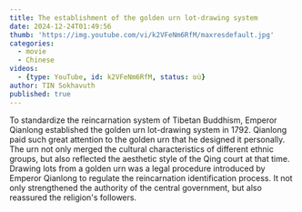 ```yaml
---
title: The establishment of the golden urn lot-drawing system
date: 2024-12-24T01:49:56
thumb: 'https://img.youtube.com/vi/k2VFeNm6RfM/maxresdefault.jpg'
categories:
  - movie
  - Chinese
videos: 
  - {type: YouTube, id: k2VFeNm6RfM, status: ចប់}
author: TIN Sokhavuth
published: true
---
```


To standardize the reincarnation system of Tibetan Buddhism, Emperor Qianlong established the golden urn lot-drawing system in 1792. Qianlong paid such great attention to the golden urn that he designed it personally. The urn not only merged the cultural characteristics of different ethnic groups, but also reflected the aesthetic style of the Qing court at that time. Drawing lots from a golden urn was a legal procedure introduced by Emperor Qianlong to regulate the reincarnation identification process. It not only strengthened the authority of the central government, but also reassured the religion's followers.